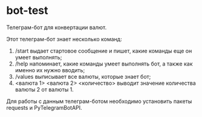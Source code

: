 # bot-test

Телеграм-бот для конвертации валют.

Этот телеграм-бот знает несколько команд:

   1. /start выдает стартовое сообщение и пишет, какие команды еще он умеет выполнять;
   2. /help напоминает, какие команды умеет выполнять бот, а также как именно их нужно вводить;
   3. /values выписывает все валюты, которые знает бот;
   4. <валюта 1> <валюта 2> <количество> выводит значение количества валюты 2 от валюты 1.

Для работы с данным телеграм-ботом необходимо установить пакеты requests и PyTelegramBotAPI.
